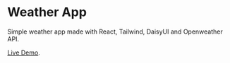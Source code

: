 # Weather App

Simple weather app made with React, Tailwind, DaisyUI and Openweather API.

[Live Demo](https://github.com/MatiasTK/weatherApp).